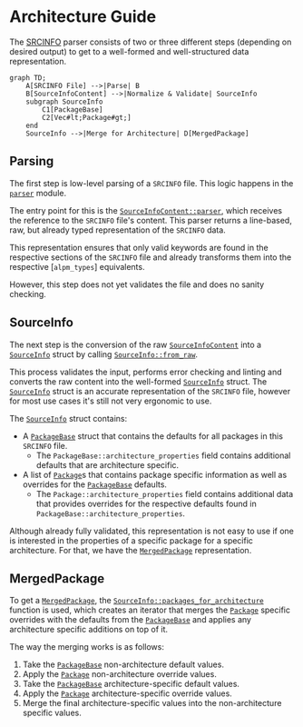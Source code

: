 # Architecture Guide

The [SRCINFO] parser consists of two or three different steps (depending on desired output) to get to a well-formed and well-structured data representation.

```mermaid
graph TD;
    A[SRCINFO File] -->|Parse| B
    B[SourceInfoContent] -->|Normalize & Validate| SourceInfo
    subgraph SourceInfo
        C1[PackageBase]
        C2[Vec#lt;Package#gt;]
    end
    SourceInfo -->|Merge for Architecture| D[MergedPackage]
```

## Parsing

The first step is low-level parsing of a `SRCINFO` file.
This logic happens in the [`parser`] module.

The entry point for this is the [`SourceInfoContent::parser`], which receives the reference to the `SRCINFO` file's content.
This parser returns a line-based, raw, but already typed representation of the `SRCINFO` data.

This representation ensures that only valid keywords are found in the respective sections of the `SRCINFO` file and already transforms them into the respective [`alpm_types`] equivalents.

However, this step does not yet validates the file and does no sanity checking.

## SourceInfo

The next step is the conversion of the raw [`SourceInfoContent`] into a [`SourceInfo`] struct by calling [`SourceInfo::from_raw`].

This process validates the input, performs error checking and linting and converts the raw content into the well-formed [`SourceInfo`] struct.
The [`SourceInfo`] struct is an accurate representation of the `SRCINFO` file, however for most use cases it's still not very ergonomic to use.

The [`SourceInfo`] struct contains:

- A [`PackageBase`] struct that contains the defaults for all packages in this `SRCINFO` file.
  - The `PackageBase::architecture_properties` field contains additional defaults that are architecture specific.
- A list of [`Package`]s that contains package specific information as well as overrides for the [`PackageBase`] defaults.
  - The `Package::architecture_properties` field contains additional data that provides overrides for the respective defaults found in `PackageBase::architecture_properties`.

Although already fully validated, this representation is not easy to use if one is interested in the properties of a specific package for a specific architecture.
For that, we have the [`MergedPackage`] representation.

## MergedPackage

To get a [`MergedPackage`], the [`SourceInfo::packages_for_architecture`] function is used, which creates an iterator that merges the [`Package`] specific overrides with the defaults from the [`PackageBase`] and applies any architecture specific additions on top of it.

The way the merging works is as follows:

1. Take the [`PackageBase`] non-architecture default values.
1. Apply the [`Package`] non-architecture override values.
1. Take the [`PackageBase`] architecture-specific default values.
1. Apply the [`Package`] architecture-specific override values.
1. Merge the final architecture-specific values into the non-architecture specific values.

[`MergedPackage`]: https://alpm.archlinux.page/rustdoc/alpm_srcinfo/source_info/v1/merged/struct.MergedPackage.html
[`PackageBase`]: https://alpm.archlinux.page/rustdoc/alpm_srcinfo/source_info/v1/package_base/struct.PackageBase.html
[`Package`]: https://alpm.archlinux.page/rustdoc/alpm_srcinfo/source_info/v1/package/struct.Package.html
[`SourceInfo::from_raw`]: https://alpm.archlinux.page/rustdoc/alpm_srcinfo/source_info/v1/struct.SourceInfoV1.html#method.from_raw
[`SourceInfo::packages_for_architecture`]: https://alpm.archlinux.page/rustdoc/alpm_srcinfo/source_info/v1/struct.SourceInfoV1.html#method.packages_for_architecture
[`SourceInfoContent::parser`]: https://alpm.archlinux.page/rustdoc/alpm_srcinfo/source_info/parser/struct.SourceInfoContent.html#method.parser
[`SourceInfoContent`]: https://alpm.archlinux.page/rustdoc/alpm_srcinfo/source_info/parser/struct.SourceInfoContent.html
[`SourceInfo`]: https://alpm.archlinux.page/rustdoc/alpm_srcinfo/source_info/v1/struct.SourceInfoV1.html
[SRCINFO]: https://alpm.archlinux.page/specifications/SRCINFO.5.html
[`alpm-types`]: https://docs.rs/alpm-types/latest/alpm_types/index.html
[`parser`]: https://alpm.archlinux.page/rustdoc/alpm_srcinfo/source_info/parser/index.html
